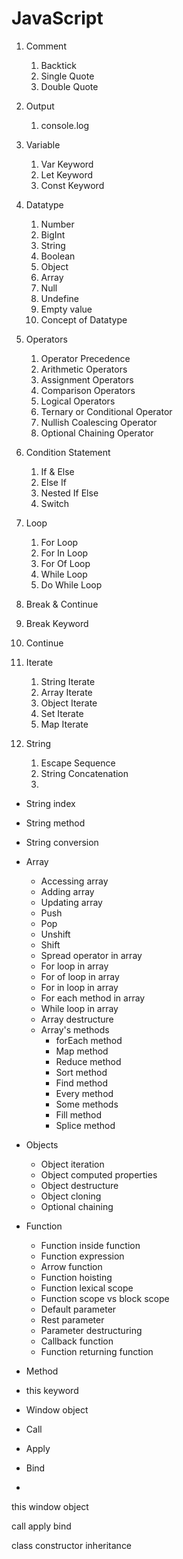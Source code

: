 # JavaScript

1. Comment

   1. Backtick
   2. Single Quote
   3. Double Quote

2. Output

   1. console.log

3. Variable

   1. Var Keyword
   2. Let Keyword
   3. Const Keyword

4. Datatype

   1. Number
   2. BigInt
   3. String
   4. Boolean
   5. Object
   6. Array
   7. Null
   8. Undefine
   9. Empty value
   10. Concept of Datatype

5. Operators

   1. Operator Precedence
   2. Arithmetic Operators
   3. Assignment Operators
   4. Comparison Operators
   5. Logical Operators
   6. Ternary or Conditional Operator
   7. Nullish Coalescing Operator
   8. Optional Chaining Operator

6. Condition Statement

   1. If & Else
   2. Else If
   3. Nested If Else
   4. Switch

7. Loop
   1. For Loop
   2. For In Loop
   3. For Of Loop
   4. While Loop
   5. Do While Loop

8. Break & Continue
  1. Break Keyword
  2. Continue 

9. Iterate
   1.  String Iterate
   2.  Array Iterate
   3.  Object Iterate
   4.  Set Iterate
   5.  Map Iterate

10. String
    1.  Escape Sequence
    2.  String Concatenation
    3.  

  - String index
  - String method
  - String conversion

- Array
  - Accessing array
  - Adding array
  - Updating array
  - Push
  - Pop
  - Unshift
  - Shift
  - Spread operator in array
  - For loop in array
  - For of loop in array
  - For in loop in array
  - For each method in array
  - While loop in array
  - Array destructure
  - Array's methods
    - forEach method
    - Map method
    - Reduce method
    - Sort method
    - Find method
    - Every method
    - Some methods
    - Fill method
    - Splice method
- Objects
  - Object iteration
  - Object computed properties
  - Object destructure
  - Object cloning
  - Optional chaining
- Function
  - Function inside function
  - Function expression
  - Arrow function
  - Function hoisting
  - Function lexical scope
  - Function scope vs block scope
  - Default parameter
  - Rest parameter
  - Parameter destructuring
  - Callback function
  - Function returning function
- Method
- this keyword
- Window object
- Call
- Apply
- Bind
-

this
window object

call
apply
bind

class
constructor
inheritance
